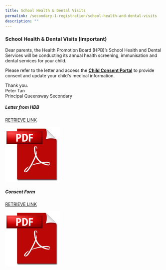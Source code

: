 ```yaml
---
title: School Health & Dental Visits
permalink: /secondary-1-registration/school-health-and-dental-visits
description: ""
---
```

### School Health & Dental Visits (Important)

Dear parents, the Health Promotion Board (HPB)’s School Health and Dental Services will be conducting its annual health screening, immunisation and dental services for your child.  
  
Please refer to the letter and access the [**Child Consent Portal**](https://childconsent.hpb.gov.sg/ship/process/SHIP/OnlineChildConsentPortal) to provide consent and update your child's medical information.  
  
Thank you.  
Peter Tan  
Principal Queensway Secondary

##### Letter from HDB

[RETRIEVE LINK](/files/Letter%20from%20HPB.pdf)

<p><a href="WEB">  
<img style="width:35%" src="/images/pdflogo.png">  
</a></p>

##### Consent Form

[RETRIEVE LINK](/files/HPV_Consent%20form%20Sep%202019.pdf)

<p><a href="WEB">  
<img style="width:35%" src="/images/pdflogo.png">  
</a></p>